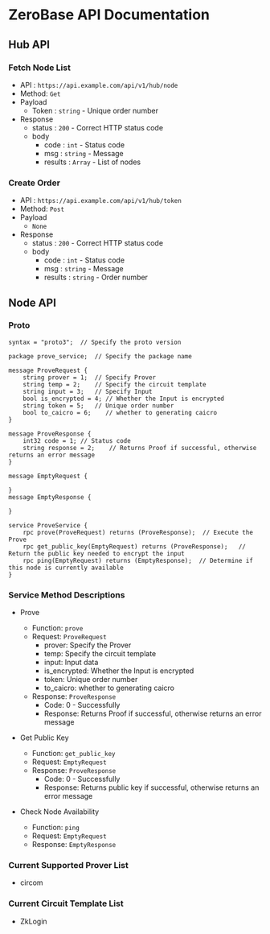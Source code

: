 # ZeroBase API Documentation

## Hub API

### Fetch Node List
- API : `https://api.example.com/api/v1/hub/node`
- Method: `Get`
- Payload
    - Token : `string` - Unique order number
- Response
    - status : `200` - Correct HTTP status code
    - body
        - code : `int` - Status code
        - msg : `string` - Message
        - results : `Array` - List of nodes

### Create Order
- API : `https://api.example.com/api/v1/hub/token`
- Method: `Post`
- Payload
    - `None`
- Response
    - status : `200` - Correct HTTP status code
    - body
        - code : `int` - Status code
        - msg : `string` - Message
        - results : `string` - Order number

## Node API

### Proto
    syntax = "proto3";  // Specify the proto version

    package prove_service;  // Specify the package name

    message ProveRequest {
        string prover = 1;  // Specify Prover
        string temp = 2;    // Specify the circuit template
        string input = 3;   // Specify Input
        bool is_encrypted = 4; // Whether the Input is encrypted
        string token = 5;   // Unique order number
        bool to_caicro = 6;    // whether to generating caicro
    }

    message ProveResponse {
        int32 code = 1; // Status code
        string response = 2;    // Returns Proof if successful, otherwise returns an error message
    }

    message EmptyRequest {

    }
    message EmptyResponse {

    }

    service ProveService {
        rpc prove(ProveRequest) returns (ProveResponse);  // Execute the Prove
        rpc get_public_key(EmptyRequest) returns (ProveResponse);   // Return the public key needed to encrypt the input
        rpc ping(EmptyRequest) returns (EmptyResponse);  // Determine if this node is currently available
    }

### Service Method Descriptions

- Prove
    - Function: `prove`
    - Request: `ProveRequest`
        - prover: Specify the Prover
        - temp: Specify the circuit template
        - input: Input data
        - is_encrypted: Whether the Input is encrypted
        - token: Unique order number
        - to_caicro: whether to generating caicro
    - Response: `ProveResponse`
        - Code: 0 - Successfully
        - Response: Returns Proof if successful, otherwise returns an error message


- Get Public Key
    - Function: `get_public_key`
    - Request: `EmptyRequest`
    - Response: `ProveResponse`
        - Code: 0 - Successfully
        - Response: Returns public key if successful, otherwise returns an error message

- Check Node Availability
    - Function: `ping`
    - Request: `EmptyRequest`
    - Response: `EmptyResponse`

### Current Supported Prover List
- circom

### Current Circuit Template List
- ZkLogin
